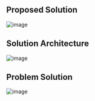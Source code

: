 ## Proposed Solution

![image](https://user-images.githubusercontent.com/70385414/195061737-21dfc9e7-46eb-42f0-98a7-d34fdd390932.png)


## Solution Architecture

![image](https://user-images.githubusercontent.com/70385414/195377781-53e394e7-8ccf-48ea-8dce-0fb5f12b8771.png)


## Problem Solution

![image](https://user-images.githubusercontent.com/70385414/195378297-301bc47d-7948-4fff-b613-7a86c58fbb1b.png)
